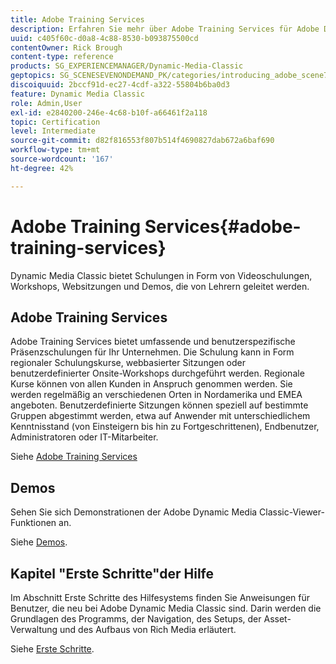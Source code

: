 ```yaml
---
title: Adobe Training Services
description: Erfahren Sie mehr über Adobe Training Services für Adobe Dynamic Media Classic.
uuid: c405f60c-d0a8-4c88-8530-b093875500cd
contentOwner: Rick Brough
content-type: reference
products: SG_EXPERIENCEMANAGER/Dynamic-Media-Classic
geptopics: SG_SCENESEVENONDEMAND_PK/categories/introducing_adobe_scene7
discoiquuid: 2bccf91d-ec27-4cdf-a322-55804b6ba0d3
feature: Dynamic Media Classic
role: Admin,User
exl-id: e2840200-246e-4c68-b10f-a66461f2a118
topic: Certification
level: Intermediate
source-git-commit: d82f816553f807b514f4690827dab672a6baf690
workflow-type: tm+mt
source-wordcount: '167'
ht-degree: 42%

---
```


# Adobe Training Services{#adobe-training-services}

Dynamic Media Classic bietet Schulungen in Form von Videoschulungen, Workshops, Websitzungen und Demos, die von Lehrern geleitet werden.

## Adobe Training Services

Adobe Training Services bietet umfassende und benutzerspezifische Präsenzschulungen für Ihr Unternehmen. Die Schulung kann in Form regionaler Schulungskurse, webbasierter Sitzungen oder benutzerdefinierter Onsite-Workshops durchgeführt werden. Regionale Kurse können von allen Kunden in Anspruch genommen werden. Sie werden regelmäßig an verschiedenen Orten in Nordamerika und EMEA angeboten. Benutzerdefinierte Sitzungen können speziell auf bestimmte Gruppen abgestimmt werden, etwa auf Anwender mit unterschiedlichem Kenntnisstand (von Einsteigern bis hin zu Fortgeschrittenen), Endbenutzer, Administratoren oder IT-Mitarbeiter. 

Siehe [Adobe Training Services](https://learning.adobe.com/)

## Demos

Sehen Sie sich Demonstrationen der Adobe Dynamic Media Classic-Viewer-Funktionen an.

Siehe [Demos](https://landing.adobe.com/en/na/dynamic-media/ctir-2755/live-demos.html).

## Kapitel &quot;Erste Schritte&quot;der Hilfe

Im Abschnitt Erste Schritte des Hilfesystems finden Sie Anweisungen für Benutzer, die neu bei Adobe Dynamic Media Classic sind. Darin werden die Grundlagen des Programms, der Navigation, des Setups, der Asset-Verwaltung und des Aufbaus von Rich Media erläutert.

Siehe [Erste Schritte](dmc-platform-overview.md).
